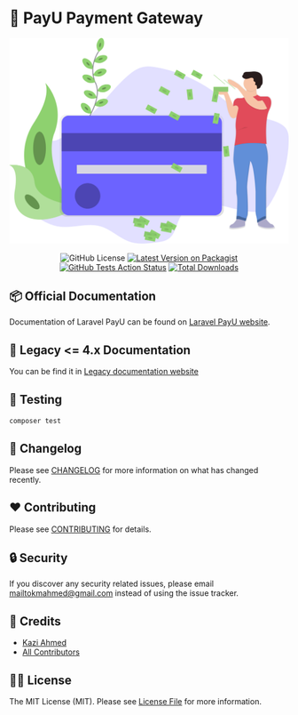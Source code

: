 # :gift: PayU Payment Gateway

![Payu Package](resources/images/payment.svg)
<center>

![GitHub License](https://img.shields.io/github/license/tzsk/payu?style=for-the-badge)
[![Latest Version on Packagist](https://img.shields.io/packagist/v/tzsk/payu.svg?style=for-the-badge&logo=composer)](https://packagist.org/packages/tzs/payu)
[![GitHub Tests Action Status](https://img.shields.io/github/workflow/status/tzsk/payu/Tests?label=tests&style=for-the-badge&logo=github)](https://github.com/tzsk/payu/actions?query=workflow%3ATests+branch%3Amaster)
[![Total Downloads](https://img.shields.io/packagist/dt/tzsk/payu.svg?style=for-the-badge&logo=laravel)](https://packagist.org/packages/tzsk/payu)

</center>

## :package: Official Documentation

Documentation of Laravel PayU can be found on [Laravel PayU website](https://payu.tzskr.com).

## :see_no_evil: Legacy <= 4.x Documentation

You can be find it in [Legacy documentation website](https://tzsk.github.io/payu) 

## :microscope: Testing

``` bash
composer test
```

## :date: Changelog

Please see [CHANGELOG](CHANGELOG.md) for more information on what has changed recently.

## :heart: Contributing

Please see [CONTRIBUTING](.github/CONTRIBUTING.md) for details.

## :lock: Security

If you discover any security related issues, please email mailtokmahmed@gmail.com instead of using the issue tracker.

## :crown: Credits

- [Kazi Ahmed](https://github.com/tzsk)
- [All Contributors](../../contributors)

## :policeman: License

The MIT License (MIT). Please see [License File](LICENSE.md) for more information.
